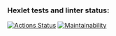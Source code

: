 ### Hexlet tests and linter status:
[![Actions Status](https://github.com/yashnikov/php-project-45/workflows/hexlet-check/badge.svg)](https://github.com/yashnikov/php-project-45/actions) [![Maintainability](https://api.codeclimate.com/v1/badges/1a20aa993840dd649d0f/maintainability)](https://codeclimate.com/github/yashnikov/php-project-45/maintainability)	